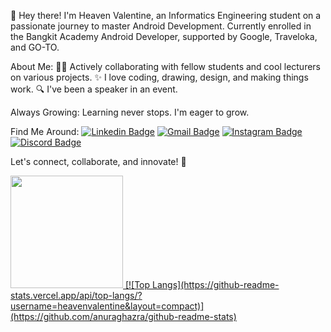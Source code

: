 👋 Hey there! I'm Heaven Valentine, an Informatics Engineering student on a passionate journey to master Android Development. Currently enrolled in the Bangkit Academy Android Developer, supported by Google, Traveloka, and GO-TO.

About Me:
👩‍💻 Actively collaborating with fellow students and cool lecturers on various projects.
✨ I love coding, drawing, design, and making things work.
🔍 I've been a speaker in an event.

Always Growing:
Learning never stops. I'm eager to grow.

Find Me Around:
[![Linkedin Badge](https://img.shields.io/badge/-LinkedIn-blue?style=for-the-badge&logo=Linkedin&logoColor=white&link=https://www.linkedin.com/in/heaven-valentine-h-2217b8134/)](https://www.linkedin.com/in/heaven-valentine/) 
[![Gmail Badge](https://img.shields.io/badge/-Gmail-red?style=for-the-badge&logo=Gmail&logoColor=white&link=mailto:heavenvalentine49@gmail.com)](mailto:heavenvalentine49@gmail.com) 
[![Instagram Badge](https://img.shields.io/badge/-Instagram-purple?style=for-the-badge&logo=instagram&logoColor=white&link=https://instagram.com/heaveeennn/)](https://instagram.com/heaveeennn)
[![Discord Badge](https://img.shields.io/badge/-Discord-5865F2?style=for-the-badge&logo=discord&logoColor=white&link=https://discordapp.com/users/6053)](https://discordapp.com/users/6053)

Let's connect, collaborate, and innovate! 🚀
<p align="left">
<a href="https://github.com/heavenvalentine">
  <img height="180em" src="https://github-readme-stats-eight-theta.vercel.app/api?username=heavenvalentine&show_icons=true&theme=algolia&include_all_commits=true&count_private=true"/>
[![Top Langs](https://github-readme-stats.vercel.app/api/top-langs/?username=heavenvalentine&layout=compact)](https://github.com/anuraghazra/github-readme-stats)

</a>
</p>
